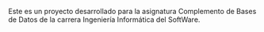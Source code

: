 Este es un proyecto desarrollado para la asignatura Complemento de Bases de Datos de la carrera Ingeniería Informática del SoftWare.
